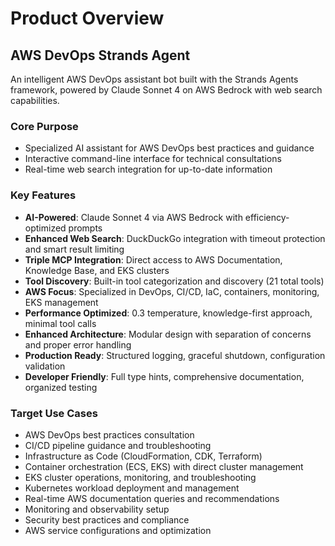 # Product Overview

## AWS DevOps Strands Agent

An intelligent AWS DevOps assistant bot built with the Strands Agents framework, powered by Claude Sonnet 4 on AWS Bedrock with web search capabilities.

### Core Purpose
- Specialized AI assistant for AWS DevOps best practices and guidance
- Interactive command-line interface for technical consultations
- Real-time web search integration for up-to-date information

### Key Features
- **AI-Powered**: Claude Sonnet 4 via AWS Bedrock with efficiency-optimized prompts
- **Enhanced Web Search**: DuckDuckGo integration with timeout protection and smart result limiting
- **Triple MCP Integration**: Direct access to AWS Documentation, Knowledge Base, and EKS clusters
- **Tool Discovery**: Built-in tool categorization and discovery (21 total tools)
- **AWS Focus**: Specialized in DevOps, CI/CD, IaC, containers, monitoring, EKS management
- **Performance Optimized**: 0.3 temperature, knowledge-first approach, minimal tool calls
- **Enhanced Architecture**: Modular design with separation of concerns and proper error handling
- **Production Ready**: Structured logging, graceful shutdown, configuration validation
- **Developer Friendly**: Full type hints, comprehensive documentation, organized testing

### Target Use Cases
- AWS DevOps best practices consultation
- CI/CD pipeline guidance and troubleshooting
- Infrastructure as Code (CloudFormation, CDK, Terraform)
- Container orchestration (ECS, EKS) with direct cluster management
- EKS cluster operations, monitoring, and troubleshooting
- Kubernetes workload deployment and management
- Real-time AWS documentation queries and recommendations
- Monitoring and observability setup
- Security best practices and compliance
- AWS service configurations and optimization